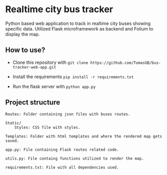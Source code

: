 # Realtime city bus tracker

Python based web application to track in realtime city buses showing specific data.
Utilized Flask microframework as backend and Folium to display the map.

## How to use?

+ Clone this repository with `git clone https://github.com/TomasGB/bus-tracker-web-app.git`

+ Install the requirements `pip install -r requirements.txt`

+ Run the flask server with `python app.py`


## Project structure

```
Routes: Folder containing json files with buses routes.

Static/
    Styles: CSS file with styles.

Templates: Folder with html templates and where the rendered map gets saved.

app.py: File containing Flask routes related code.

utils.py: File containg functions utilized to render the map.

requirements.txt: File with all dependencies used.
```